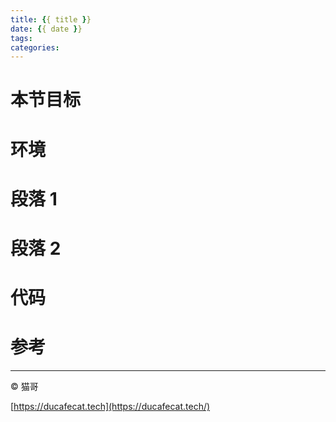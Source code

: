 ```yaml
---
title: {{ title }}
date: {{ date }}
tags:
categories:
---
```


# 本节目标

# 环境

# 段落 1

# 段落 2

# 代码

# 参考

----

© 猫哥

[https://ducafecat.tech](https://ducafecat.tech/)

